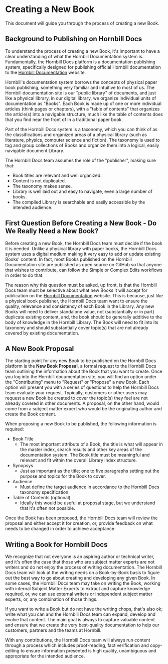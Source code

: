 # Creating a New Book
This document will guide you through the process of creating a new Book. 

## Background to Publishing on Hornbill Docs
To understand the process of creating a new Book, it's important to have a clear understanding of what the Hornbill Documentation system is. Fundamentally, the Hornbill Docs platform is a documentation publishing system, specifically designed for publishing official Hornbill documentation to the [Hornbill Documentation](/) website. 

Hornbill's documentation system borrows the concepts of physical paper book publishing, something very familiar and intuitive to most of us. The Hornbill documentation site is our "public library" of documents, and just like a physical library, in our digital library, we organize individual units of documentation as "Books". Each Book is made up of one or more individual articles (think pages or chapters), with a "table of contents" that organizes the article(s) into a navigable structure, much like the table of contents does that you find near the front of in a traditional paper book. 

Part of the Hornbill Docs system is a taxonomy, which you can think of as the classifications and organized areas of a physical library (such as literature, physics, computer science and fiction). The taxonomy is used to tag and group collections of Books and organize them into a logical, easily navigable document Library.   

The Hornbill Docs team assumes the role of the "publisher", making sure that: 

- Book titles are relevant and well organized.
- Content is not duplicated.
- The taxonomy makes sense.
- Library is well laid out and easy to navigate, even a large number of books. 
- The compiled Library is searchable and easily accessible by the intended audience.


## First Question Before Creating a New Book - Do We Really Need a New Book?
Before creating a new Book, the Hornbill Docs team must decide if the book it is needed. Unlike a physical library with paper books, the Hornbill Docs system uses a digital medium making it very easy to add or update existing Books' content. In fact, most Books published on the Hornbill Documentation site are published as open source on GitHub so that anyone that wishes to contribute, can follow the Simple or Complex Edits workflows in order to do that. 

The reason why this question must be asked, up front, is that the Hornbill Docs team must be selective about what new Books it will accept for publication on the [Hornbill Documentation](/) website. This is because, just like a physical book publisher, the Hornbill Docs team want to ensure the quality, relevance and consistency of each Book in the Library. Any new Books will need to deliver standalone value, not (substantially or in part) duplicate existing content, and, the book should be generally additive to the body of knowledge in the Hornbill Library. The Book will need to fit into its taxonomy and should substantially cover topic(s) that are not already covered by existing documentation. 

## A New Book Proposal
The starting point for any new Book to be published on the Hornbill Docs platform is the **New Book Proposal**, a formal request to the Hornbill Docs team outlining the information about the Book that you want to create.  Once you log into the Hornbill documentation site, you will find an option under the "Contributing" menu to "Request" or "Propose" a new Book. Each option will present you with a series of questions to help the Hornbill Docs team evaluate your request. Typically, customers or other users may request a new Book be created to cover the topic(s) they feel are not already covered in other documents. A proposal, on the other hand, would come from a subject matter expert who would be the originating author and create the Book content. 

When proposing a new Book to be published, the following information is required:

- Book Title
  - The most important attribute of a Book, the title is what will appear in the master index, search results and other key areas of the documentation system. The Book title must be meaningful and relevant and fit within the overall Library index structure.
- Synopsys
  - Just as important as the title; one to five paragraphs setting out the purpose and topics for the Book to cover.
- Audience
  - Must define the target audience in accordance to the Hornbill Docs taxonomy specification.
- Table of Contents (optional)
  - Ideally this would be useful at proposal stage, but we understand that it's often not possible. 

Once the Book has been proposed, the Hornbill Docs team will review the proposal and either accept it for creation, or, provide feedback on what needs to be changed in order to achieve acceptance.

## Writing a Book for Hornbill Docs
We recognize that not everyone is an aspiring author or technical writer, and it's often the case that those who are subject matter experts are not writers and do not enjoy the process of writing documentation. The Hornbill Docs team will look at the writing needs on a Book-by-Book basis to figure out the best way to go about creating and developing any given Book. In some cases, the Hornbill Docs team may take on writing the Book, working with internal Subject Matter Experts to extract and capture knowledge required, or, we can use external writers or independent subject matter experts, or, any combination of those things. 

If you want to write a Book but do not have the writing chops, that's also ok; write what you can and the Hornbill Docs team can expand, develop and evolve that content. The main goal is always to capture valuable content and ensure that we create the very best-quality documentation to help our customers, partners and the teams at Hornbill.

With any contributions, the Hornbill Docs team will always run content through a process which includes proof-reading, fact verification and copy-editing to ensure information presented is high quality, unambiguous and appropriate for the intended audience. 
